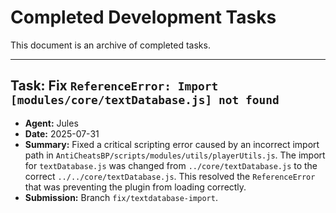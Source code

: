 # Completed Development Tasks

This document is an archive of completed tasks.

---

## Task: Fix `ReferenceError: Import [modules/core/textDatabase.js] not found`
- **Agent:** Jules
- **Date:** 2025-07-31
- **Summary:** Fixed a critical scripting error caused by an incorrect import path in `AntiCheatsBP/scripts/modules/utils/playerUtils.js`. The import for `textDatabase.js` was changed from `../core/textDatabase.js` to the correct `../../core/textDatabase.js`. This resolved the `ReferenceError` that was preventing the plugin from loading correctly.
- **Submission:** Branch `fix/textdatabase-import`.
